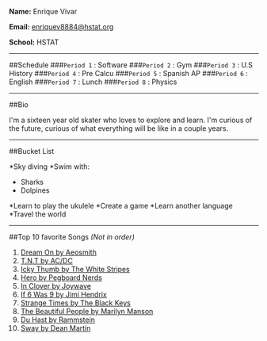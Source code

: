 **Name:** Enrique Vivar

**Email:** enriquev8884@hstat.org

**School:** HSTAT

---
##Schedule
###`Period 1`  : Software
###`Period 2`  : Gym
###`Period 3`  : U.S History
###`Period 4`  : Pre Calcu
###`Period 5`  : Spanish AP
###`Period 6`  : English
###`Period 7`  : Lunch
###`Period 8`  : Physics

---
##Bio

  I'm a sixteen year old skater who loves to explore and learn. I'm curious of the future,  curious of what everything will be like in a couple years.

---
##Bucket List

*Sky diving
*Swim with:
*  Sharks
*  Dolpines

*Learn to play the ukulele
*Create a game
*Learn another language
*Travel the world

---
##Top 10 favorite Songs _(Not in order)_

1. [Dream On by Aeosmith](https://www.youtube.com/watch?v=qzTZ76vhnKk)
2. [T.N.T by AC/DC](https://www.youtube.com/watch?v=7WVBEB8-wa0)
3. [Icky Thumb by The White Stripes](https://www.youtube.com/watch?v=5roz5-wdjBg)
4. [Hero by Pegboard Nerds](https://www.youtube.com/watch?v=5lLclBfKj48)
5. [In Clover by Joywave](https://www.youtube.com/watch?v=bVIg2fuW8mk)
6. [If 6 Was 9 by Jimi Hendrix](https://www.youtube.com/watch?v=gvty_g275eQ)
7. [Strange Times by The Black Keys](https://www.youtube.com/watch?v=qH2jGZdRscs)
8. [The Beautiful People by Marilyn Manson](https://www.youtube.com/watch?v=Ypkv0HeUvTc)
9. [Du Hast by Rammstein](https://www.youtube.com/watch?v=74rv47Eqddg)
10. [Sway by Dean Martin](https://www.youtube.com/watch?v=CrULwmbRYTY)



